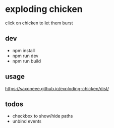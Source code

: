 # exploding chicken

click on chicken to let them burst

## dev

* npm install
* npm run dev
* npm run build

## usage

https://saxoneee.github.io/exploding-chicken/dist/

## todos

* checkbox to show/hide paths
* unbind events
